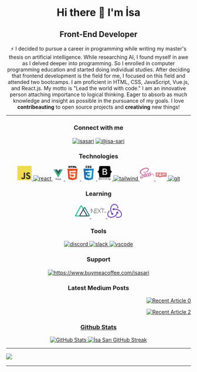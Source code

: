<h1 align="center"> Hi there 👋 I'm İsa</h1>
<h2 align="center"> Front-End Developer</h2>
<p align="center"> ⚡ I decided to pursue a career in programming while writing my master's thesis on artificial intelligence. While researching AI, I found myself in awe as I delved deeper into programming. So I enrolled in computer programming education and started doing individual studies. After deciding that frontend development is the field for me, I focused on this field and attended two bootcamps. I am proficient in HTML, CSS, JavaScript, Vue.js, and React.js. My motto is "Lead the world with code." I am an innovative person attaching importance to logical thinking. Eager to absorb as much knowledge and insight as possible in the pursuance of my goals. I love <strong>contribeauting</strong> to open source projects and <strong>creativing</strong> new things!</p>
<hr>
<h3 align="center">Connect with me</h3>
<p align="center"><a href="https://linkedin.com/in/isasari" target="blank"><img align="center" src="https://raw.githubusercontent.com/rahuldkjain/github-profile-readme-generator/master/src/images/icons/Social/linked-in-alt.svg" alt="isasari" height="30" width="30" /></a>
<a href="https://isa-sari.medium.com/" target="blank" rel=”noopener”><img align="center" src="https://cdn.jsdelivr.net/npm/simple-icons@3.0.1/icons/medium.svg" alt="@isa-sari" height="30" width="40" /></a></p>

  
  
<h3 align="center">Technologies</h3>

<p align="center">
<a href="https://developer.mozilla.org/en-US/docs/Web/JavaScript" target="_blank" rel="noreferrer"> <img src="https://raw.githubusercontent.com/devicons/devicon/master/icons/javascript/javascript-original.svg" alt="javascript" width="40" height="40"/> </a> 
<a href="https://reactjs.org/" target="_blank" rel=”noopener”> <img src="https://upload.wikimedia.org/wikipedia/commons/thumb/4/47/React.svg/1200px-React.svg.png" alt="react" width="33" height="30"/> </a> 
<a href="https://vuejs.org/" target="_blank" rel=”noopener”> <img src="https://raw.githubusercontent.com/devicons/devicon/master/icons/vuejs/vuejs-original-wordmark.svg" alt="vuejs" width="30" height="30"/> </a>
<a href="https://www.w3.org/html/" target="_blank" rel="noreferrer"> <img src="https://raw.githubusercontent.com/devicons/devicon/master/icons/html5/html5-original-wordmark.svg" alt="html5" width="40" height="40"/> </a> 
<a href="https://www.w3schools.com/css/" target="_blank" rel="noreferrer"> <img src="https://raw.githubusercontent.com/devicons/devicon/master/icons/css3/css3-original-wordmark.svg" alt="css3" width="40" height="40"/> </a> 
<a href="https://getbootstrap.com" target="_blank" rel="noreferrer"> <img src="https://raw.githubusercontent.com/devicons/devicon/master/icons/bootstrap/bootstrap-plain-wordmark.svg" alt="bootstrap" width="40" height="40"/> </a> 
<a href="https://tailwindcss.com/" target="_blank" rel="noreferrer"> <img src="https://www.vectorlogo.zone/logos/tailwindcss/tailwindcss-icon.svg" alt="tailwind" width="40" height="40"/> </a> 
<a href="https://sass-lang.com" target="_blank" rel="noreferrer"> <img src="https://raw.githubusercontent.com/devicons/devicon/master/icons/sass/sass-original.svg" alt="sass" width="40" height="40"/> </a> 
<a href="https://git-scm.com/" target="_blank" rel=”noopener”> <img src="https://github.com/devicons/devicon/blob/master/icons/npm/npm-original-wordmark.svg" alt="git" width="30" height="30"/> </a>
<a href="https://git-scm.com/" target="_blank" rel=”noopener”> <img src="https://www.vectorlogo.zone/logos/git-scm/git-scm-icon.svg" alt="git" width="30" height="30"/> </a></p>




<h3 align="center">Learning</h3>
<p align="center">
<a href="https://nuxtjs.org/" target="_blank"> <img src="https://github.com/devicons/devicon/blob/master/icons/nuxtjs/nuxtjs-original.svg" alt="nuxtjs" width="40" height="40"/> </a> 
<a href="https://nextjs.org/" target="_blank"> <img src="https://github.com/devicons/devicon/blob/master/icons/nextjs/nextjs-original-wordmark.svg" alt="nextjs" width="40" height="40"/> </a> 
<a href="https://redux.js.org//" target="_blank"> <img src="https://github.com/devicons/devicon/blob/master/icons/redux/redux-original.svg" alt="reduxjs" width="40" height="40"/> </a> 




<h3 align="center">Tools</h3>
<p align="center"><a href="https://discord.com/" target="_blank"> <img src="https://cdn4.iconfinder.com/data/icons/logos-and-brands/512/91_Discord_logo_logos-512.png" alt="discord" width="30" height="30"/> </a>  
<a href="https://slack.com/intl/en-tr/" target="_blank" rel=”noopener”> <img src="https://cdn.brandfolder.io/5H442O3W/as/pl546j-7le8zk-4nzzs1/Slack_Mark_Web.png" alt="slack" width="37" height="37"/> </a>
<a href="https://code.visualstudio.com/" target="_blank"> <img src="https://upload.wikimedia.org/wikipedia/commons/thumb/9/9a/Visual_Studio_Code_1.35_icon.svg/1024px-Visual_Studio_Code_1.35_icon.svg.png" alt="vscode" width="30" height="30"/> </a></p>


<h3 align="center">Support</h3>
<p align="center"><a href="https://www.buymeacoffee.com/isasari"> <img align="center" src="https://cdn.buymeacoffee.com/buttons/v2/default-yellow.png" height="50" width="210" alt="https://www.buymeacoffee.com/isasari" /></a>

<h3 align="center">Latest Medium Posts</h3>
<p align="right"><a target="_blank" href="https://github-readme-medium-recent-article.vercel.app/medium/@isa-sari/0"><img src="https://github-readme-medium-recent-article.vercel.app/medium/@isa-sari/0" alt="Recent Article 0"> 
      <p align="right"><a target="_blank" href="https://github-readme-medium-recent-article.vercel.app/medium/@isa-sari/2"><img src="https://github-readme-medium-recent-article.vercel.app/medium/@isa-sari/2" alt="Recent Article 2"> 
        


<div align="center"><h3 align="center">Github Stats</h3>
    <img alt="GitHub Stats" width="48%" src="https://github-readme-stats.vercel.app/api?username=devisasari&show_icons=true&theme=radical&count_private=true">
    <img alt="İsa Sarı GitHub Streak" width="48%" src="https://github-readme-streak-stats.herokuapp.com/?user=devisasari&theme=algolia&hide_border=true">
</div>

<!--<div align="center">
    <img alt="GitHub Activity Graph" width="96%" src="https://activity-graph.herokuapp.com/graph?username=devisasari&theme=react-dark&area=true&hide_border=true&custom_title=Contributions%20Graph"> </div>-->
    

<hr>

![](https://komarev.com/ghpvc/?username=devisasari)

<hr>

